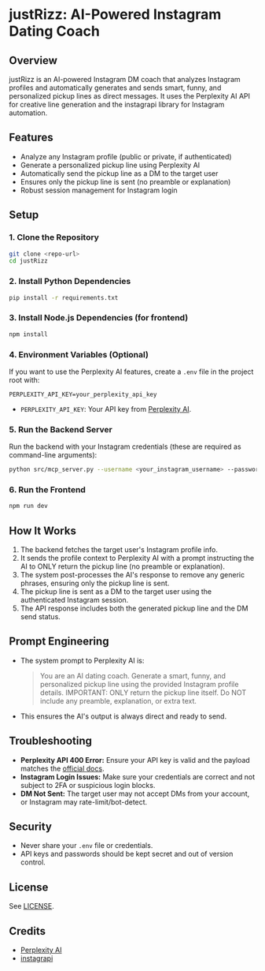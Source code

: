 # justRizz: AI-Powered Instagram Dating Coach

## Overview
justRizz is an AI-powered Instagram DM coach that analyzes Instagram profiles and automatically generates and sends smart, funny, and personalized pickup lines as direct messages. It uses the Perplexity AI API for creative line generation and the instagrapi library for Instagram automation.

## Features
- Analyze any Instagram profile (public or private, if authenticated)
- Generate a personalized pickup line using Perplexity AI
- Automatically send the pickup line as a DM to the target user
- Ensures only the pickup line is sent (no preamble or explanation)
- Robust session management for Instagram login

## Setup

### 1. Clone the Repository
```bash
git clone <repo-url>
cd justRizz
```

### 2. Install Python Dependencies
```bash
pip install -r requirements.txt
```

### 3. Install Node.js Dependencies (for frontend)
```bash
npm install
```

### 4. Environment Variables (Optional)
If you want to use the Perplexity AI features, create a `.env` file in the project root with:
```
PERPLEXITY_API_KEY=your_perplexity_api_key
```
- `PERPLEXITY_API_KEY`: Your API key from [Perplexity AI](https://docs.perplexity.ai/guides/getting-started).

### 5. Run the Backend Server
Run the backend with your Instagram credentials (these are required as command-line arguments):
```bash
python src/mcp_server.py --username <your_instagram_username> --password <your_instagram_password>
```

### 6. Run the Frontend
```bash
npm run dev
```

## How It Works
1. The backend fetches the target user's Instagram profile info.
2. It sends the profile context to Perplexity AI with a prompt instructing the AI to ONLY return the pickup line (no preamble or explanation).
3. The system post-processes the AI's response to remove any generic phrases, ensuring only the pickup line is sent.
4. The pickup line is sent as a DM to the target user using the authenticated Instagram session.
5. The API response includes both the generated pickup line and the DM send status.

## Prompt Engineering
- The system prompt to Perplexity AI is:
  > You are an AI dating coach. Generate a smart, funny, and personalized pickup line using the provided Instagram profile details. IMPORTANT: ONLY return the pickup line itself. Do NOT include any preamble, explanation, or extra text.
- This ensures the AI's output is always direct and ready to send.

## Troubleshooting
- **Perplexity API 400 Error:** Ensure your API key is valid and the payload matches the [official docs](https://docs.perplexity.ai/guides/getting-started).
- **Instagram Login Issues:** Make sure your credentials are correct and not subject to 2FA or suspicious login blocks.
- **DM Not Sent:** The target user may not accept DMs from your account, or Instagram may rate-limit/bot-detect.

## Security
- Never share your `.env` file or credentials.
- API keys and passwords should be kept secret and out of version control.

## License
See [LICENSE](./LICENSE).

## Credits
- [Perplexity AI](https://docs.perplexity.ai/)
- [instagrapi](https://github.com/adw0rd/instagrapi)
